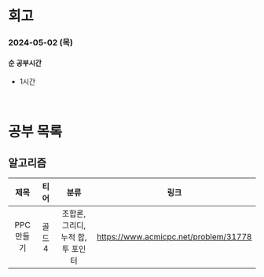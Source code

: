 # 회고

### 2024-05-02 (목)

#### 순 공부시간

- 1시간

<br>

# 공부 목록

## 알고리즘

|    제목    |  티어  |                분류                |                 링크                  |
| :--------: | :----: | :--------------------------------: | :-----------------------------------: |
| PPC 만들기 | 골드 4 | 조합론, 그리디, 누적 합, 투 포인터 | https://www.acmicpc.net/problem/31778 |
